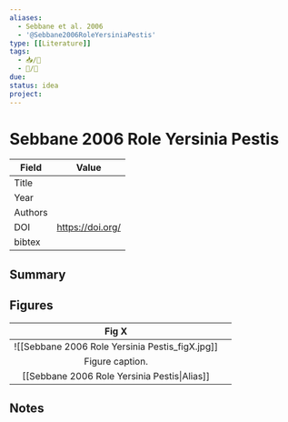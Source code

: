 ```yaml
---
aliases:
  - Sebbane et al. 2006
  - '@Sebbane2006RoleYersiniaPestis'
type: [[Literature]]
tags: 
  - 📥/📰
  - 📝/🌱  
due:
status: idea
project:
---
```


# Sebbane 2006 Role Yersinia Pestis

| Field   | Value              |
| ------- | ------------------ |
| Title   |                    | 
| Year    |                    |
| Authors |                    |
| DOI     | <https://doi.org/> |
| bibtex  |                    |


## Summary

## Figures

|          Fig X           |     |
|:------------------------:| --- |
| ![[Sebbane 2006 Role Yersinia Pestis\_figX.jpg]] |     |
|     Figure caption.      |     |
|   [[Sebbane 2006 Role Yersinia Pestis\|Alias]]   |     |

## Notes
